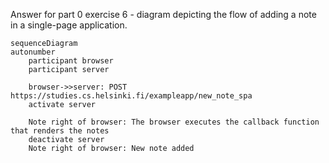 Answer for part 0 exercise 6 - diagram depicting the flow of adding a note in a single-page application.

````mermaid
sequenceDiagram
autonumber
    participant browser
    participant server

    browser->>server: POST https://studies.cs.helsinki.fi/exampleapp/new_note_spa
    activate server    

    Note right of browser: The browser executes the callback function that renders the notes    
    deactivate server
    Note right of browser: New note added


````
